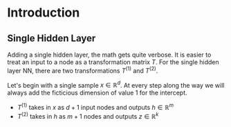 #  Introduction

## Single Hidden Layer

Adding a single hidden layer, the math gets quite verbose. It is easier to treat an input to a node as a transformation matrix $T$. For the single hidden layer NN, there are two transformations $T^{(1)}$ and $T^{(2)}$.

Let's begin with a single sample $x \in \mathbb R^{d}$. At every step along the way we will always add the ficticious dimension of value 1 for the intercept.
* $T^{(1)}$ takes in $x$ as $d+1$ input nodes and outputs $h \in \mathbb R^{m}$
* $T^{(2)}$ takes in $h$ as $m+1$ nodes and outputs $z \in \mathbb R^{k}$